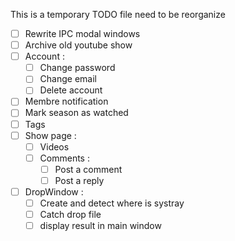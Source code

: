 This is a temporary TODO file need to be reorganize

- [ ] Rewrite IPC modal windows
- [ ] Archive old youtube show
- [ ] Account :
  - [ ] Change password
  - [ ] Change email
  - [ ] Delete account
- [ ] Membre notification
- [ ] Mark season as watched
- [ ] Tags
- [ ] Show page :
  - [ ] Videos
  - [ ] Comments :
    - [ ] Post a comment
    - [ ] Post a reply
- [ ] DropWindow :
  - [ ] Create and detect where is systray
  - [ ] Catch drop file
  - [ ] display result in main window
